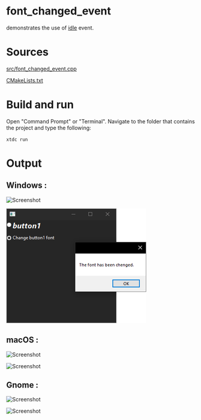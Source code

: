 # font_changed_event

demonstrates the use of [idle](../../../src/xtd_forms/include/xtd/forms/application.hpp) event.

# Sources

[src/font_changed_event.cpp](src/font_changed_event.cpp)

[CMakeLists.txt](CMakeLists.txt)

# Build and run

Open "Command Prompt" or "Terminal". Navigate to the folder that contains the project and type the following:

```shell
xtdc run
```

# Output

## Windows :

![Screenshot](../../../docs/pictures/examples/font_changed_event_w.png)

![Screenshot](../../../docs/pictures/examples/font_changed_event_wd.png)

## macOS :

![Screenshot](../../../docs/pictures/examples/font_changed_event_m.png)

![Screenshot](../../../docs/pictures/examples/font_changed_event_md.png)

## Gnome :

![Screenshot](../../../docs/pictures/examples/font_changed_event_g.png)

![Screenshot](../../../docs/pictures/examples/font_changed_event_gd.png)
